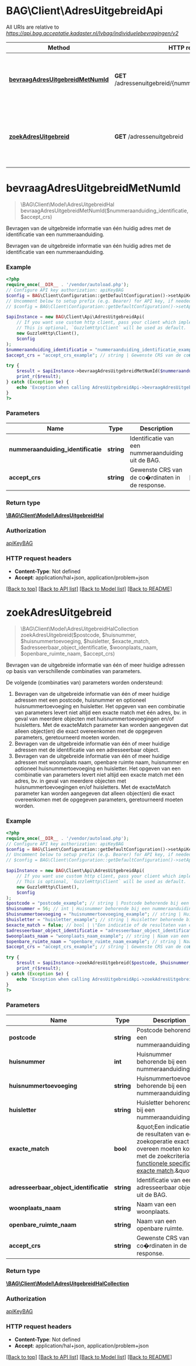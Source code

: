 # BAG\Client\AdresUitgebreidApi

All URIs are relative to *https://api.bag.acceptatie.kadaster.nl/lvbag/individuelebevragingen/v2*

Method | HTTP request | Description
------------- | ------------- | -------------
[**bevraagAdresUitgebreidMetNumId**](AdresUitgebreidApi.md#bevraagadresuitgebreidmetnumid) | **GET** /adressenuitgebreid/{nummeraanduidingIdentificatie} | Bevragen van de uitgebreide informatie van één huidig adres met de identificatie van een nummeraanduiding.
[**zoekAdresUitgebreid**](AdresUitgebreidApi.md#zoekadresuitgebreid) | **GET** /adressenuitgebreid | Bevragen van de uitgebreide informatie van één of meer huidige adressen op basis van verschillende combinaties van parameters.

# **bevraagAdresUitgebreidMetNumId**
> \BAG\Client\Model\AdresUitgebreidHal bevraagAdresUitgebreidMetNumId($nummeraanduiding_identificatie, $accept_crs)

Bevragen van de uitgebreide informatie van één huidig adres met de identificatie van een nummeraanduiding.

Bevragen van de uitgebreide informatie van één huidig adres met de identificatie van een nummeraanduiding.

### Example
```php
<?php
require_once(__DIR__ . '/vendor/autoload.php');
// Configure API key authorization: apiKeyBAG
$config = BAG\Client\Configuration::getDefaultConfiguration()->setApiKey('X-Api-Key', 'YOUR_API_KEY');
// Uncomment below to setup prefix (e.g. Bearer) for API key, if needed
// $config = BAG\Client\Configuration::getDefaultConfiguration()->setApiKeyPrefix('X-Api-Key', 'Bearer');

$apiInstance = new BAG\Client\Api\AdresUitgebreidApi(
    // If you want use custom http client, pass your client which implements `GuzzleHttp\ClientInterface`.
    // This is optional, `GuzzleHttp\Client` will be used as default.
    new GuzzleHttp\Client(),
    $config
);
$nummeraanduiding_identificatie = "nummeraanduiding_identificatie_example"; // string | Identificatie van een nummeraanduiding uit de BAG.
$accept_crs = "accept_crs_example"; // string | Gewenste CRS van de co�rdinaten in de response.

try {
    $result = $apiInstance->bevraagAdresUitgebreidMetNumId($nummeraanduiding_identificatie, $accept_crs);
    print_r($result);
} catch (Exception $e) {
    echo 'Exception when calling AdresUitgebreidApi->bevraagAdresUitgebreidMetNumId: ', $e->getMessage(), PHP_EOL;
}
?>
```

### Parameters

Name | Type | Description  | Notes
------------- | ------------- | ------------- | -------------
 **nummeraanduiding_identificatie** | **string**| Identificatie van een nummeraanduiding uit de BAG. |
 **accept_crs** | **string**| Gewenste CRS van de co�rdinaten in de response. | [optional]

### Return type

[**\BAG\Client\Model\AdresUitgebreidHal**](../Model/AdresUitgebreidHal.md)

### Authorization

[apiKeyBAG](../../README.md#apiKeyBAG)

### HTTP request headers

 - **Content-Type**: Not defined
 - **Accept**: application/hal+json, application/problem+json

[[Back to top]](#) [[Back to API list]](../../README.md#documentation-for-api-endpoints) [[Back to Model list]](../../README.md#documentation-for-models) [[Back to README]](../../README.md)

# **zoekAdresUitgebreid**
> \BAG\Client\Model\AdresUitgebreidHalCollection zoekAdresUitgebreid($postcode, $huisnummer, $huisnummertoevoeging, $huisletter, $exacte_match, $adresseerbaar_object_identificatie, $woonplaats_naam, $openbare_ruimte_naam, $accept_crs)

Bevragen van de uitgebreide informatie van één of meer huidige adressen op basis van verschillende combinaties van parameters.

De volgende (combinaties van) parameters worden ondersteund: <ol>   <li>Bevragen van de uitgebreide informatie van één of meer huidige adressen met een postcode, huisnummer en optioneel huisnummertoevoeging en huisletter.     Het opgeven van een combinatie van parameters levert niet altijd een exacte match met één adres, bv. in geval van meerdere objecten met huisnummertoevoegingen en/of huisletters.      Met de exacteMatch parameter kan worden aangegeven dat alleen object(en) die exact overeenkomen met de opgegeven parameters, geretourneerd moeten worden.   </li>   <li>Bevragen van de uitgebreide informatie van één of meer huidige adressen met de identificatie van een adresseerbaar object.</li>   <li>Bevragen van de uitgebreide informatie van één of meer huidige adressen met woonplaats naam, openbare ruimte naam, huisnummer en optioneel huisnummertoevoeging en huisletter.     Het opgeven van een combinatie van parameters levert niet altijd een exacte match met één adres, bv. in geval van meerdere objecten met huisnummertoevoegingen en/of huisletters.      Met de exacteMatch parameter kan worden aangegeven dat alleen object(en) die exact overeenkomen met de opgegeven parameters, geretourneerd moeten worden.   </li> </ol>

### Example
```php
<?php
require_once(__DIR__ . '/vendor/autoload.php');
// Configure API key authorization: apiKeyBAG
$config = BAG\Client\Configuration::getDefaultConfiguration()->setApiKey('X-Api-Key', 'YOUR_API_KEY');
// Uncomment below to setup prefix (e.g. Bearer) for API key, if needed
// $config = BAG\Client\Configuration::getDefaultConfiguration()->setApiKeyPrefix('X-Api-Key', 'Bearer');

$apiInstance = new BAG\Client\Api\AdresUitgebreidApi(
    // If you want use custom http client, pass your client which implements `GuzzleHttp\ClientInterface`.
    // This is optional, `GuzzleHttp\Client` will be used as default.
    new GuzzleHttp\Client(),
    $config
);
$postcode = "postcode_example"; // string | Postcode behorende bij een nummeraanduiding.
$huisnummer = 56; // int | Huisnummer behorende bij een nummeraanduiding.
$huisnummertoevoeging = "huisnummertoevoeging_example"; // string | Huisnummertoevoeging behorende bij een nummeraanduiding.
$huisletter = "huisletter_example"; // string | Huisletter behorende bij een nummeraanduiding.
$exacte_match = false; // bool | \"Een indicatie of de resultaten van een zoekoperatie exact overeen moeten komen met de zoekcriteria, zie [functionele specificatie exacte match](https://github.com/lvbag/BAG-API/blob/master/Features/exacte_match.feature).\"
$adresseerbaar_object_identificatie = "adresseerbaar_object_identificatie_example"; // string | Identificatie van een adresseerbaar object uit de BAG.
$woonplaats_naam = "woonplaats_naam_example"; // string | Naam van een woonplaats.
$openbare_ruimte_naam = "openbare_ruimte_naam_example"; // string | Naam van een openbare ruimte.
$accept_crs = "accept_crs_example"; // string | Gewenste CRS van de co�rdinaten in de response.

try {
    $result = $apiInstance->zoekAdresUitgebreid($postcode, $huisnummer, $huisnummertoevoeging, $huisletter, $exacte_match, $adresseerbaar_object_identificatie, $woonplaats_naam, $openbare_ruimte_naam, $accept_crs);
    print_r($result);
} catch (Exception $e) {
    echo 'Exception when calling AdresUitgebreidApi->zoekAdresUitgebreid: ', $e->getMessage(), PHP_EOL;
}
?>
```

### Parameters

Name | Type | Description  | Notes
------------- | ------------- | ------------- | -------------
 **postcode** | **string**| Postcode behorende bij een nummeraanduiding. | [optional]
 **huisnummer** | **int**| Huisnummer behorende bij een nummeraanduiding. | [optional]
 **huisnummertoevoeging** | **string**| Huisnummertoevoeging behorende bij een nummeraanduiding. | [optional]
 **huisletter** | **string**| Huisletter behorende bij een nummeraanduiding. | [optional]
 **exacte_match** | **bool**| \&quot;Een indicatie of de resultaten van een zoekoperatie exact overeen moeten komen met de zoekcriteria, zie [functionele specificatie exacte match](https://github.com/lvbag/BAG-API/blob/master/Features/exacte_match.feature).\&quot; | [optional] [default to false]
 **adresseerbaar_object_identificatie** | **string**| Identificatie van een adresseerbaar object uit de BAG. | [optional]
 **woonplaats_naam** | **string**| Naam van een woonplaats. | [optional]
 **openbare_ruimte_naam** | **string**| Naam van een openbare ruimte. | [optional]
 **accept_crs** | **string**| Gewenste CRS van de co�rdinaten in de response. | [optional]

### Return type

[**\BAG\Client\Model\AdresUitgebreidHalCollection**](../Model/AdresUitgebreidHalCollection.md)

### Authorization

[apiKeyBAG](../../README.md#apiKeyBAG)

### HTTP request headers

 - **Content-Type**: Not defined
 - **Accept**: application/hal+json, application/problem+json

[[Back to top]](#) [[Back to API list]](../../README.md#documentation-for-api-endpoints) [[Back to Model list]](../../README.md#documentation-for-models) [[Back to README]](../../README.md)

